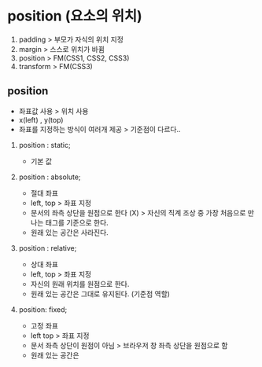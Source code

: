 # position (요소의 위치)
1. padding > 부모가 자식의 위치 지정
2. margin > 스스로 위치가 바뀜
3. position > FM(CSS1, CSS2, CSS3)
4. transform > FM(CSS3)


## position
- 좌표값 사용 > 위치 사용
- x(left) , y(top)
- 좌표를 지정하는 방식이 여러개 제공 > 기준점이 다르다..

1. position : static;
	- 기본 값

2. position : absolute;
	- 절대 좌표
	- left, top > 좌표 지정
	- 문서의 좌측 상단을 원점으로 한다 (X) > 자신의 직계 조상 중 가장 처음으로 만나는 태그를 기준으로 한다.
	- 원래 있는 공간은 사라진다.

3. position : relative;
	- 상대 좌표
	- left, top > 좌표 지정
	- 자신의 원래 위치를 원점으로 한다.
	- 원래 있는 공간은 그대로 유지된다. (기준점 역할)


4. position: fixed;
	- 고정 좌표
	- left top > 좌표 지정
	- 문서 좌측 상단이 원점이 아님 > 브라우저 창 좌측 상단을 원점으로 함 
	- 원래 있는 공간은